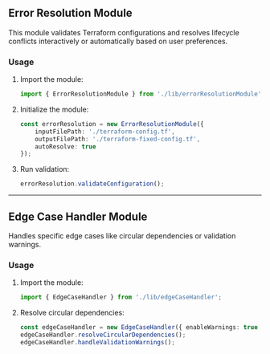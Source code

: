 ## Error Resolution Module 
This module validates Terraform configurations and resolves lifecycle conflicts interactively or automatically based on user preferences. 
### Usage 
1. Import the module: 
   ```typescript 
   import { ErrorResolutionModule } from './lib/errorResolutionModule'; 
   ``` 
2. Initialize the module: 
   ```typescript 
   const errorResolution = new ErrorResolutionModule({ 
       inputFilePath: './terraform-config.tf', 
       outputFilePath: './terraform-fixed-config.tf', 
       autoResolve: true 
   }); 
   ``` 
3. Run validation: 
   ```typescript 
   errorResolution.validateConfiguration(); 
   ``` 
--- 
## Edge Case Handler Module 
Handles specific edge cases like circular dependencies or validation warnings. 
### Usage 
1. Import the module: 
   ```typescript 
   import { EdgeCaseHandler } from './lib/edgeCaseHandler'; 
   ``` 
2. Resolve circular dependencies: 
   ```typescript 
   const edgeCaseHandler = new EdgeCaseHandler({ enableWarnings: true }); 
   edgeCaseHandler.resolveCircularDependencies(); 
   edgeCaseHandler.handleValidationWarnings(); 
   ``` 